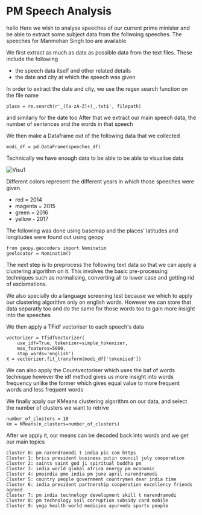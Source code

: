 # PM Speech Analysis 
hello
Here we wish to analyse speeches of our current prime minister and be able to extract some subject data from the follwoing speeches. The speeches for Manmohan Singh too are available 

We first extract as much as data as possible data from the text files. These include the following
- the speech data itself and other related details
- the date and city at which the speech was given 


In order to extract the date and city, we use the regex search function on the file name
```
place = re.search(r'_([a-zA-Z]+)_.txt$', filepath)
```

and similarly for the date too
After that we extract our main speech data, the number of sentences and the words in that speech 

We then make a Dataframe out of the following data that we collected 

```
modi_df = pd.DataFrame(speeches_df)   
```

Technically we have enough data to be able to be able to visualise data 

![Visu1](images/speeches_1.png)

Different colors represent the different years in which those speeches were given. 
- red = 2014
- magenta = 2015
- green = 2016
- yellow - 2017

The following was done using basemap and the places' latitudes and longitudes were found out using geopy

```
from geopy.geocoders import Nominatim
geolocator = Nominatim()
```

The next step is to preprocess the following text data so that we can apply a clustering algorithm on it. This involves the basic pre-processing techniques such as normalising, converting all to lower case and getting rid of exclamations. 

We also specially do a language screening test because we which to apply our clustering algorithm only on english words. However we can store that data separatly too and do the same for those words too to gain more insight into the speeches 

We then apply a TFidf vectoriser to each speech's data

```
vectorizer = TfidfVectorizer(
    use_idf=True, tokenizer=simple_tokenizer, 
    max_features=5000,
    stop_words='english')
X = vectorizer.fit_transform(modi_df['tokenised'])
```
We can also apply the Countvectoriser which uses the baf of words technique however the idf method gives us more insight into words frequency unlike the former which gives equal value to more frequent words and less frequent words

We finally apply our KMeans clustering algorithm on our data, and select the number of clusters we want to retrive 

```
number_of_clusters = 10
km = KMeans(n_clusters=number_of_clusters)
```

After we apply it, our means can be decoded back into words and we get our main topics 

```
Cluster 0: pm narendramodi t india pic com https
Cluster 1: brics president business putin council july cooperation
Cluster 2: saints saint god ji spiritual buddha pm
Cluster 3: india world global africa energy pm economic
Cluster 4: pmoindia pmo india pm june april narendramodi
Cluster 5: country people government countrymen dear india time
Cluster 6: india president partnership cooperation excellency friends agreed
Cluster 7: pm india technology development skill t narendramodi
Cluster 8: pm technology soil corruption subsidy card mobile
Cluster 9: yoga health world medicine ayurveda sports people
```
